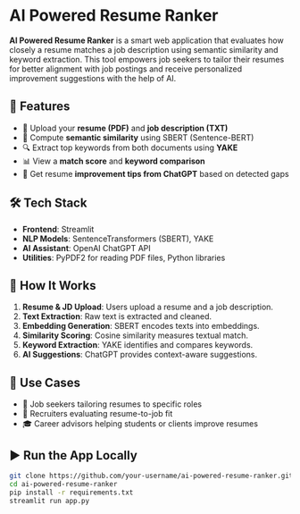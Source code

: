 
# AI Powered Resume Ranker 

**AI Powered Resume Ranker** is a smart web application that evaluates how closely a resume matches a job description using semantic similarity and keyword extraction. This tool empowers job seekers to tailor their resumes for better alignment with job postings and receive personalized improvement suggestions with the help of AI.

## 🚀 Features

- 📄 Upload your **resume (PDF)** and **job description (TXT)**
- 🧠 Compute **semantic similarity** using SBERT (Sentence-BERT)
- 🔍 Extract top keywords from both documents using **YAKE**
- 📊 View a **match score** and **keyword comparison**
- 💬 Get resume **improvement tips from ChatGPT** based on detected gaps


## 🛠️ Tech Stack

- **Frontend**: Streamlit
- **NLP Models**: SentenceTransformers (SBERT), YAKE
- **AI Assistant**: OpenAI ChatGPT API
- **Utilities**: PyPDF2 for reading PDF files, Python libraries

## 🧩 How It Works

1. **Resume & JD Upload**: Users upload a resume and a job description.
2. **Text Extraction**: Raw text is extracted and cleaned.
3. **Embedding Generation**: SBERT encodes texts into embeddings.
4. **Similarity Scoring**: Cosine similarity measures textual match.
5. **Keyword Extraction**: YAKE identifies and compares keywords.
6. **AI Suggestions**: ChatGPT provides context-aware suggestions.

## 📌 Use Cases

- 🎯 Job seekers tailoring resumes to specific roles
- 🤖 Recruiters evaluating resume-to-job fit
- 🎓 Career advisors helping students or clients improve resumes


## ▶️ Run the App Locally

```bash
git clone https://github.com/your-username/ai-powered-resume-ranker.git
cd ai-powered-resume-ranker
pip install -r requirements.txt
streamlit run app.py
